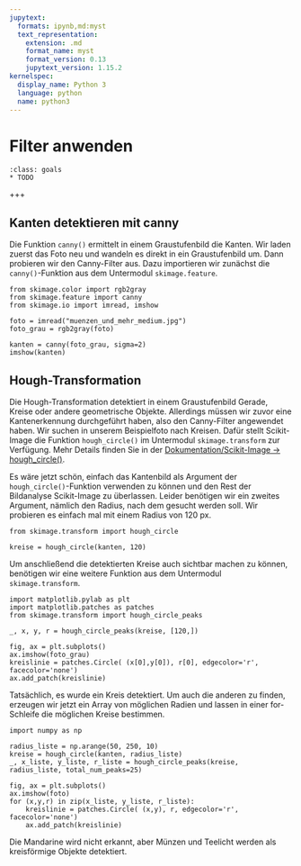```yaml
---
jupytext:
  formats: ipynb,md:myst
  text_representation:
    extension: .md
    format_name: myst
    format_version: 0.13
    jupytext_version: 1.15.2
kernelspec:
  display_name: Python 3
  language: python
  name: python3
---
```


# Filter anwenden

```{admonition} Lernziele
:class: goals
* TODO
```

+++

## Kanten detektieren mit canny

Die Funktion `canny()` ermittelt in einem Graustufenbild die Kanten. Wir laden
zuerst das Foto neu und wandeln es direkt in ein Graustufenbild um. Dann
probieren wir den Canny-Filter aus. Dazu importieren wir zunächst die
`canny()`-Funktion aus dem Untermodul `skimage.feature`.

```{code-cell} ipython3
from skimage.color import rgb2gray
from skimage.feature import canny
from skimage.io import imread, imshow       

foto = imread("muenzen_und_mehr_medium.jpg")
foto_grau = rgb2gray(foto)

kanten = canny(foto_grau, sigma=2)
imshow(kanten)
```

## Hough-Transformation

Die Hough-Transformation detektiert in einem Graustufenbild Gerade, Kreise oder
andere geometrische Objekte. Allerdings müssen wir zuvor eine Kantenerkennung
durchgeführt haben, also den Canny-Filter angewendet haben. Wir suchen in
unserem Beispielfoto nach Kreisen. Dafür stellt Scikit-Image die Funktion
`hough_circle()` im Untermodul `skimage.transform` zur Verfügung. Mehr Details
finden Sie in der [Dokumentation/Scikit-Image →
hough_circle()](https://scikit-image.org/docs/stable/api/skimage.transform.html?highlight=hough#skimage.transform.hough_circle).

Es wäre jetzt schön, einfach das Kantenbild als Argument der
`hough_circle()`-Funktion verwenden zu können und den Rest der Bildanalyse
Scikit-Image zu überlassen. Leider benötigen wir ein zweites Argument, nämlich
den Radius, nach dem gesucht werden soll. Wir probieren es einfach mal mit einem
Radius von 120 px.

```{code-cell} ipython3
from skimage.transform import hough_circle

kreise = hough_circle(kanten, 120)
```

Um anschließend die detektierten Kreise auch sichtbar machen zu können,
benötigen wir eine weitere Funktion aus dem Untermodul `skimage.transform`.

```{code-cell} ipython3
import matplotlib.pylab as plt
import matplotlib.patches as patches
from skimage.transform import hough_circle_peaks

_, x, y, r = hough_circle_peaks(kreise, [120,])

fig, ax = plt.subplots()
ax.imshow(foto_grau)
kreislinie = patches.Circle( (x[0],y[0]), r[0], edgecolor='r', facecolor='none')
ax.add_patch(kreislinie)
```

Tatsächlich, es wurde ein Kreis detektiert. Um auch die anderen zu finden,
erzeugen wir jetzt ein Array von möglichen Radien und lassen in einer
for-Schleife die möglichen Kreise bestimmen.

```{code-cell} ipython3
import numpy as np

radius_liste = np.arange(50, 250, 10)
kreise = hough_circle(kanten, radius_liste)
_, x_liste, y_liste, r_liste = hough_circle_peaks(kreise, radius_liste, total_num_peaks=25)

fig, ax = plt.subplots()
ax.imshow(foto)
for (x,y,r) in zip(x_liste, y_liste, r_liste):
    kreislinie = patches.Circle( (x,y), r, edgecolor='r', facecolor='none')
    ax.add_patch(kreislinie)
```

Die Mandarine wird nicht erkannt, aber Münzen und Teelicht werden als
kreisförmige Objekte detektiert.
